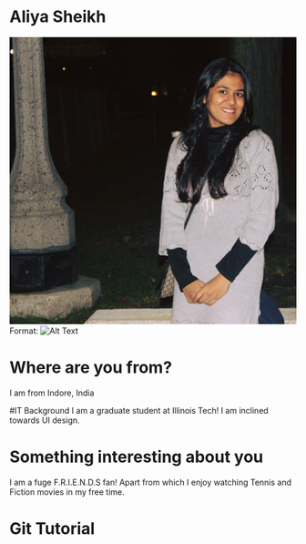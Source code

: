 # Aliya Sheikh

![Logo](/images/IMG_5803.JPG)
Format: ![Alt Text](url)

# Where are you from?
I am from Indore, India

#IT Background
I am a graduate student at Illinois Tech! I am inclined towards UI design.

# Something interesting about you
I am a fuge F.R.I.E.N.D.S fan! Apart from which I enjoy watching Tennis and Fiction movies in my free time.

# Git Tutorial

